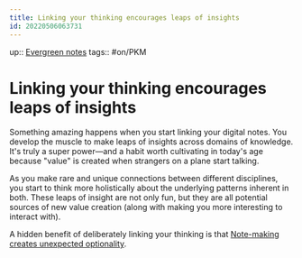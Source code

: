 ```yaml
---
title: Linking your thinking encourages leaps of insights
id: 20220506063731
---
```

up:: [Evergreen notes]([[20220828192537]])
tags:: #on/PKM 

# Linking your thinking encourages leaps of insights
Something amazing happens when you start linking your digital notes. You develop the muscle to make leaps of insights across domains of knowledge. It's truly a super power—and a habit worth cultivating in today's age because "value" is created when strangers on a plane start talking. 

As you make rare and unique connections between different disciplines, you start to think more holistically about the underlying patterns inherent in both. These leaps of insight are not only fun, but they are all potential sources of new value creation (along with making you more interesting to interact with).

A hidden benefit of deliberately linking your thinking is that [Note-making creates unexpected optionality]([[20220829214521]]).